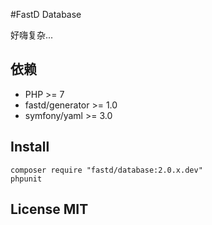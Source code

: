 #FastD Database

好嗨复杂...

## 依赖

* PHP >= 7
* fastd/generator >= 1.0
* symfony/yaml >= 3.0

## Install 

```
composer require "fastd/database:2.0.x.dev"
phpunit
```

## License MIT